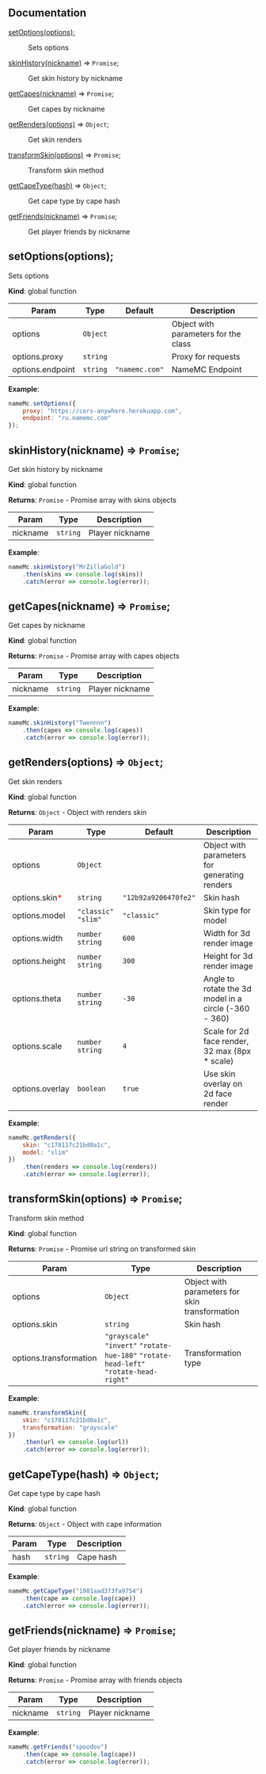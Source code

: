 ## Documentation

<dl>
<dt><a href="#setOptions">setOptions(options);</a></dt>
<dd><p>Sets options</p>
</dd>
<dt><a href="#skinHistory">skinHistory(nickname)</a> ⇒ <code>Promise</code>;</dt>
<dd><p>Get skin history by nickname</p>
</dd>
<dt><a href="#getCapes">getCapes(nickname)</a> ⇒ <code>Promise</code>;</dt>
<dd><p>Get capes by nickname</p>
</dd>
<dt><a href="#getRenders">getRenders(options)</a> ⇒ <code>Object</code>;</dt>
<dd><p>Get skin renders</p>
</dd>
<dt><a href="#transformSkin">transformSkin(options)</a> ⇒ <code>Promise</code>;</dt>
<dd><p>Transform skin method</p>
</dd>
<dt><a href="#getCapeType">getCapeType(hash)</a> ⇒ <code>Object</code>;</dt>
<dd><p>Get cape type by cape hash</p>
</dd>
<dt><a href="#getFriends">getFriends(nickname)</a> ⇒ <code>Promise</code>;</dt>
<dd><p>Get player friends by nickname</p>
</dd>
</dl>

<a name="setOptions"></a>

## setOptions(options);
Sets options

**Kind**: global function

| Param              | Type     | Default        | Description                           |
| ------------------ | -------- | -------------- | ------------------------------------- |
| options            | `Object` |                | Object with parameters for the class  |
| options.proxy      | `string` |                | Proxy for requests                    |
| options.endpoint   | `string` | `"namemc.com"` | NameMC Endpoint                       |

**Example**:

```js
nameMc.setOptions({
    proxy: "https://cors-anywhere.herokuapp.com",
    endpoint: "ru.namemc.com"
});
```

<a name="skinHistory"></a>

## skinHistory(nickname) ⇒ `Promise`;
Get skin history by nickname

**Kind**: global function

**Returns**: `Promise` - Promise array with skins objects

| Param    | Type     | Description     |
| -------- | -------- | --------------- |
| nickname | `string` | Player nickname |

**Example**:

```js
nameMc.skinHistory("MrZillaGold")
    .then(skins => console.log(skins))
    .catch(error => console.log(error));
```

<a name="getCapes"></a>

## getCapes(nickname) ⇒ `Promise`;
Get capes by nickname

**Kind**: global function

**Returns**: `Promise` - Promise array with capes objects

| Param    | Type     | Description     |
| -------- | -------- | --------------- |
| nickname | `string` | Player nickname |

**Example**:

```js
nameMc.skinHistory("Twennnn")
    .then(capes => console.log(capes))
    .catch(error => console.log(error));
```

<a name="getRenders"></a>

## getRenders(options) ⇒ `Object`;
Get skin renders

**Kind**: global function

**Returns**: `Object` - Object with renders skin

| Param                                         | Type                 | Default              | Description                                           |
| --------------------------------------------- | -----------------    | -------------------- | ----------------------------------------------------- |
| options                                       | `Object`             |                      | Object with parameters for generating renders         |
| options.skin<span style="color:red;">*</span> | `string`             | `"12b92a9206470fe2"` | Skin hash                                             |
| options.model                                 | `"classic"` `"slim"` | `"classic"`          | Skin type for model                                   |
| options.width                                 | `number` `string`    | `600`                | Width for 3d render image                             |
| options.height                                | `number` `string`    | `300`                | Height for 3d render image                            |
| options.theta                                 | `number` `string`    | `-30`                | Angle to rotate the 3d model in a circle (-360 - 360) |
| options.scale                                 | `number` `string`    | `4`                  | Scale for 2d face render, 32 max (8px * scale)        |
| options.overlay                               | `boolean`            | `true`               | Use skin overlay on 2d face render                    |

**Example**:

```js
nameMc.getRenders({
    skin: "c178117c21bd0a1c",
    model: "slim"
})
    .then(renders => console.log(renders))
    .catch(error => console.log(error));
```

<a name="transformSkin"></a>

## transformSkin(options) ⇒ `Promise`;
Transform skin method

**Kind**: global function

**Returns**: `Promise` - Promise url string on transformed skin

| Param                  | Type                                                                                   | Description                                    |
| ---------------------- | -------------------------------------------------------------------------------------- | ---------------------------------------------- |
| options                | `Object`                                                                               | Object with parameters for skin transformation |
| options.skin           | `string`                                                                               | Skin hash                                      |
| options.transformation | `"grayscale"` `"invert"` `"rotate-hue-180"` `"rotate-head-left"` `"rotate-head-right"` | Transformation type                            |

**Example**:

```js
nameMc.transformSkin({
    skin: "c178117c21bd0a1c",
    transformation: "grayscale"
})
    .then(url => console.log(url))
    .catch(error => console.log(error));
```

<a name="getCapeType"></a>

## getCapeType(hash) ⇒ `Object`;
Get cape type by cape hash

**Kind**: global function

**Returns**: `Object` - Object with cape information

| Param | Type     | Description |
| ----- | -------- | ----------- |
| hash  | `string` | Cape hash   |

**Example**:

```js
nameMc.getCapeType("1981aad373fa9754")
    .then(cape => console.log(cape))
    .catch(error => console.log(error));
```

<a name="getFriends"></a>

## getFriends(nickname) ⇒ `Promise`;
Get player friends by nickname

**Kind**: global function

**Returns**: `Promise` - Promise array with friends objects

| Param    | Type     | Description     |
| -------- | -------- | --------------- |
| nickname | `string` | Player nickname |

**Example**:

```js
nameMc.getFriends("spoodov")
    .then(cape => console.log(cape))
    .catch(error => console.log(error));
```
